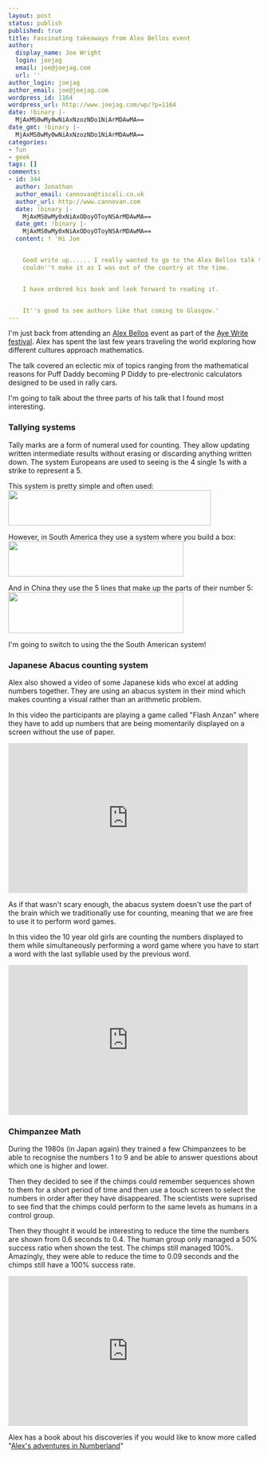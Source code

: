 ```yaml
---
layout: post
status: publish
published: true
title: Fascinating takeaways from Alex Bellos event
author:
  display_name: Joe Wright
  login: joejag
  email: joe@joejag.com
  url: ''
author_login: joejag
author_email: joe@joejag.com
wordpress_id: 1164
wordpress_url: http://www.joejag.com/wp/?p=1164
date: !binary |-
  MjAxMS0wMy0wNiAxNzozNDo1NiArMDAwMA==
date_gmt: !binary |-
  MjAxMS0wMy0wNiAxNzozNDo1NiArMDAwMA==
categories:
- fun
- geek
tags: []
comments:
- id: 344
  author: Jonathan
  author_email: cannovan@tiscali.co.uk
  author_url: http://www.cannovan.com
  date: !binary |-
    MjAxMS0wMy0xNiAxODoyOToyNSArMDAwMA==
  date_gmt: !binary |-
    MjAxMS0wMy0xNiAxODoyOToyNSArMDAwMA==
  content: ! 'Hi Joe


    Good write up...... I really wanted to go to the Alex Bellos talk too, but unfortunately
    couldn''t make it as I was out of the country at the time.


    I have ordered his book and look forward to reading it.


    It''s good to see authors like that coming to Glasgow.'
---
```

<p>I'm just back from attending an <a href="http://www.ayewrite.com/programme/events/Pages/alexbellos.aspx">Alex Bellos</a> event as part of the <a href="http://www.joejag.com/wp/2011/02/aye-write">Aye Write festival</a>.  Alex has spent the last few years traveling the world exploring how different cultures approach mathematics.</p>
<p>The talk covered an eclectic mix of topics ranging from the mathematical reasons for Puff Daddy becoming P Diddy to pre-electronic calculators designed to be used in rally cars.</p>
<p>I'm going to talk about the three parts of his talk that I found most interesting.</p>
<h3>Tallying systems</h3></p>
<p>Tally marks are a form of numeral used for counting. They allow updating written intermediate results without erasing or discarding anything written down.  The system Europeans are used to seeing is the 4 single 1s with a strike to represent a 5.</p>
<p>This system is pretty simple and often used:<br />
<img src="{{ site.url }}/images/2011/euro.png" alt="" title="euro" width="406" height="71" class="aligncenter size-full wp-image-1167" /></p>
<p>However, in South America they use a system where you build a box:<br />
<img src="{{ site.url }}/images/2011/south_american.png" alt="" title="south_american" width="351" height="71" class="aligncenter size-full wp-image-1168" /></p>
<p>And in China they use the 5 lines that make up the parts of their number 5:<br />
<img src="{{ site.url }}/images/2011/chinese.png" alt="" title="chinese" width="351" height="82" class="aligncenter size-full wp-image-1169" /></p>
<p>I'm going to switch to using the the South American system!</p>
<h3>Japanese Abacus counting system</h3></p>
<p>Alex also showed a video of some Japanese kids who excel at adding numbers together. They are using an abacus system in their mind which makes counting a visual rather than an arithmetic problem.</p>
<p>In this video the participants are playing a game called "Flash Anzan" where they have to add up numbers that are being momentarily displayed on a screen without the use of paper.</p>
<p><iframe title="YouTube video player" width="480" height="300" src="http://www.youtube.com/embed/YvBEEy5_zdM" frameborder="0" allowfullscreen></iframe></p>
<p>As if that wasn't scary enough, the abacus system doesn't use the part of the brain which we traditionally use for counting, meaning that we are free to use it to perform word games.  </p>
<p>In this video the 10 year old girls are counting the numbers displayed to them while simultaneously performing a word game where you have to start a word with the last syllable used by the previous word.</p>
<p><object style="height: 300px; width: 480px"><param name="movie" value="http://www.youtube.com/v/_vGMsVirYKs?version=3"><param name="allowFullScreen" value="true"><param name="allowScriptAccess" value="always"><embed src="http://www.youtube.com/v/_vGMsVirYKs?version=3" type="application/x-shockwave-flash" allowfullscreen="true" allowScriptAccess="always" width="480" height="300"></object></p>
<h3>Chimpanzee Math</h3></p>
<p>During the 1980s (in Japan again) they trained a few Chimpanzees to be able to recognise the numbers 1 to 9 and be able to answer questions about which one is higher and lower.</p>
<p>Then they decided to see if the chimps could remember sequences shown to them for a short period of time and then use a touch screen to select the numbers in order after they have disappeared.  The scientists were suprised to see find that the chimps could perform to the same levels as humans in a control group.</p>
<p>Then they thought it would be interesting to reduce the time the numbers are shown from 0.6 seconds to 0.4.  The human group only managed a 50% success ratio when shown the test.  The chimps still managed 100%.  Amazingly, they were able to reduce the time to 0.09 seconds and the chimps still have a 100% success rate. </p>
<p><iframe title="YouTube video player" width="480" height="300" src="http://www.youtube.com/embed/zJAH4ZJBiN8" frameborder="0" allowfullscreen></iframe></p>
<p>Alex has a book about his discoveries if you would like to know more called "<a href="http://www.amazon.co.uk/Alexs-Adventures-Numberland-Alex-Bellos/dp/0747597162">Alex's adventures in Numberland</a>"</p>
